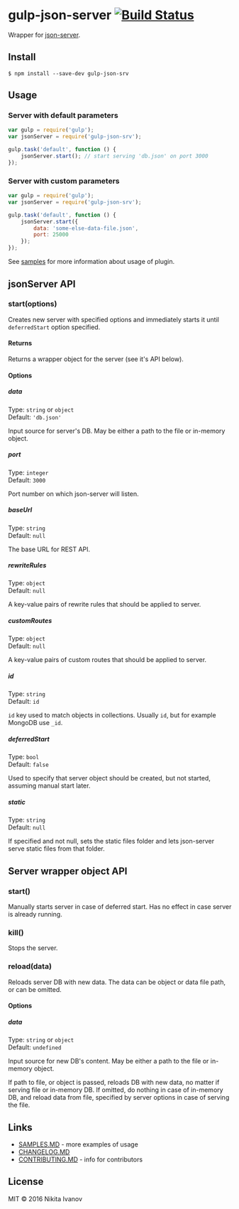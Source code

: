 # gulp-json-server [![Build Status](https://travis-ci.org/GrafGenerator/gulp-json-server.svg?branch=master)](https://travis-ci.org/GrafGenerator/gulp-json-server)

Wrapper for [json-server](https://github.com/typicode/json-server).


## Install

```
$ npm install --save-dev gulp-json-srv
```


## Usage
### Server with default parameters
```js
var gulp = require('gulp');
var jsonServer = require('gulp-json-srv');

gulp.task('default', function () {
	jsonServer.start(); // start serving 'db.json' on port 3000
});
```

### Server with custom parameters
```js
var gulp = require('gulp');
var jsonServer = require('gulp-json-srv');

gulp.task('default', function () {
	jsonServer.start({
		data: 'some-else-data-file.json',
		port: 25000
	});
});
```

See [samples](SAMPLES.md) for more information about usage of plugin.


## jsonServer API

### start(options)
Creates new server with specified options and immediately starts it until `deferredStart` option specified.<br/>

#### Returns
Returns a wrapper object for the server (see it's API below).

#### Options

##### data

Type: `string` or `object`<br/>
Default: `'db.json'`

Input source for server's DB. May be either a path to the file or in-memory object.

##### port

Type: `integer`<br/>
Default: `3000`

Port number on which json-server will listen.

##### baseUrl

Type: `string`<br/>
Default: `null`

The base URL for REST API.

##### rewriteRules

Type: `object`<br/>
Default: `null`

A key-value pairs of rewrite rules that should be applied to server.

##### customRoutes

Type: `object`<br/>
Default: `null`

A key-value pairs of custom routes that should be applied to server.

##### id

Type: `string`<br/>
Default: `id`

`id` key used to match objects in collections. Usually `id`, but for example MongoDB use `_id`.

##### deferredStart

Type: `bool`<br/>
Default: `false`

Used to specify that server object should be created, but not started, assuming manual start later.

##### static

Type: `string`<br/>
Default: `null`

If specified and not null, sets the static files folder and lets json-server serve static files from that folder. 


## Server wrapper object API

### start()
Manually starts server in case of deferred start. Has no effect in case server is already running.

### kill()
Stops the server.

### reload(data)
Reloads server DB with new data. The data can be object or data file path, or can be omitted.

#### Options

##### data

Type: `string` or `object`<br/>
Default: `undefined`

Input source for new DB's content. May be either a path to the file or in-memory object.

If path to file, or object is passed, reloads DB with new data, no matter if serving file or in-memory DB.
If omitted, do nothing in case of in-memory DB, and reload data from file, specified by server options in case of serving the file.


## Links

* [SAMPLES.MD](SAMPLES.md) - more examples of usage
* [CHANGELOG.MD](CHANGELOG.md)
* [CONTRIBUTING.MD](CONTRIBUTING.md) - info for contributors

## License

MIT © 2016 Nikita Ivanov
